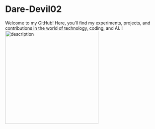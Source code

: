 # Dare-Devil02
Welcome to my GitHub! Here, you’ll find my experiments, projects, and contributions in the world of technology, coding, and AI.
!<br><img src="" alt="description"  height="300">



